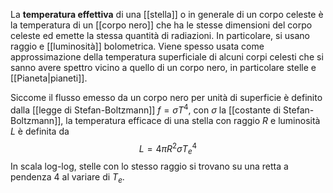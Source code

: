 La **temperatura effettiva** di una [[stella]] o in generale di un corpo celeste è la temperatura di un [[corpo nero]] che ha le stesse dimensioni del corpo celeste ed emette la stessa quantità di radiazioni. In particolare, si usano raggio e [[luminosità]] bolometrica. Viene spesso usata come approssimazione della temperatura superficiale di alcuni corpi celesti che si sanno avere spettro vicino a quello di un corpo nero, in particolare stelle e [[Pianeta|pianeti]].

Siccome il flusso emesso da un corpo nero per unità di superficie è definito dalla [[legge di Stefan-Boltzmann]] $f=\sigma T^{4}$, con $\sigma$ la [[costante di Stefan-Boltzmann]], la temperatura efficace di una stella con raggio $R$ e luminosità $L$ è definita da
$$L=4\pi R^{2}\sigma T^{4}_{e}$$
In scala log-log, stelle con lo stesso raggio si trovano su una retta a pendenza 4 al variare di $T_{e}$.